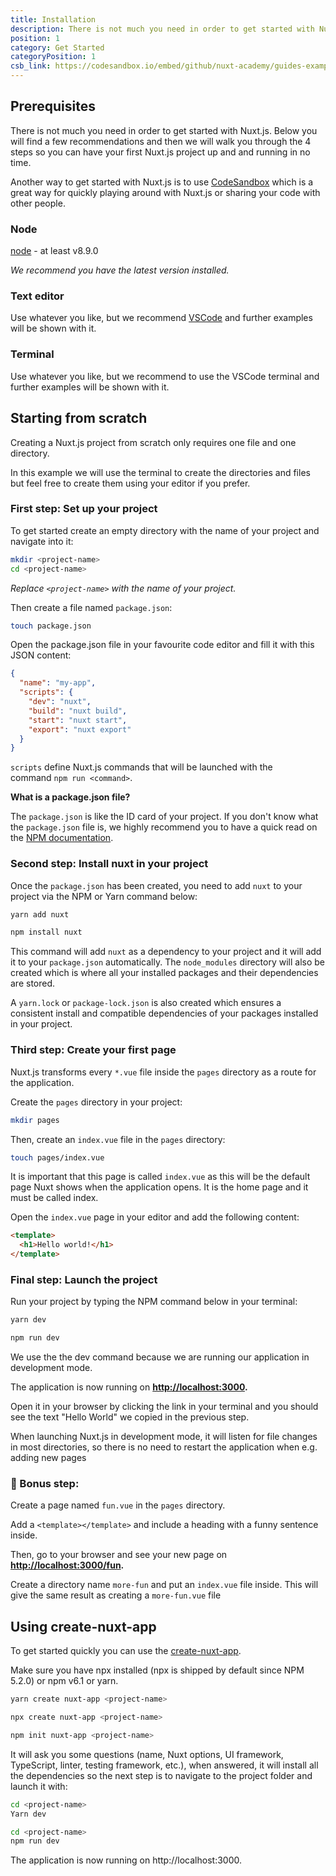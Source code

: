 ```yaml
---
title: Installation
description: There is not much you need in order to get started with Nuxt.js. Below you will find a few recommendations and then we will walk you through the 4 steps so you can have your first Nuxt.js project up and and running in no time.
position: 1
category: Get Started
categoryPosition: 1
csb_link: https://codesandbox.io/embed/github/nuxt-academy/guides-examples/tree/master/get_started/01_installation?fontsize=14&hidenavigation=1&theme=dark
---
```


## Prerequisites

There is not much you need in order to get started with Nuxt.js. Below you will find a few recommendations and then we will walk you through the 4 steps so you can have your first Nuxt.js project up and and running in no time. 

<base-alert type="info">

Another way to get started with Nuxt.js is to use [CodeSandbox](https://template.nuxtjs.org) which is a great way for quickly playing around with Nuxt.js or sharing your code with other people. 

</base-alert>

### Node

[node](https://nodejs.org/en/download/) - at least v8.9.0

*We recommend you have the latest version installed.* 

### Text editor

Use whatever you like, but we recommend [VSCode](https://code.visualstudio.com/) and further examples will be shown with it.

### Terminal

Use whatever you like, but we recommend to use the VSCode terminal and further examples will be shown with it.

## Starting from scratch

Creating a Nuxt.js project from scratch only requires one file and one directory.

In this example we will use the terminal to create the directories and files but feel free to create them using your editor if you prefer. 

### First step: Set up your project

To get started create an empty directory with the name of your project and navigate into it:

```bash
mkdir <project-name>
cd <project-name>
```

*Replace `<project-name>` with the name of your project.*

Then create a file named `package.json`:

```bash
touch package.json
```

Open the package.json file in your favourite code editor and fill it with this JSON content: 

```json
{
  "name": "my-app",
  "scripts": {
    "dev": "nuxt",
    "build": "nuxt build",
    "start": "nuxt start",
    "export": "nuxt export"
  }
}
```

`scripts` define Nuxt.js commands that will be launched with the command `npm run <command>`.

<base-alert type="info"> 

**What is a package.json file?**

</base-alert>

The `package.json` is like the ID card of your project. If you don't know what the `package.json` file is, we highly recommend you to have a quick read on the [NPM documentation](https://docs.npmjs.com/creating-a-package-json-file).

### Second step: Install nuxt in your project

Once the `package.json` has been created, you need to add `nuxt` to your project via the NPM or Yarn command below:

<code-group>
  <code-block label="Yarn" active>

  ```bash
  yarn add nuxt
  ```

  </code-block>
  <code-block label="NPM" >

  ```bash
  npm install nuxt
  ```

  </code-block>
</code-group>

This command will add `nuxt` as a dependency to your project and it will add it to your `package.json` automatically. The `node_modules` directory will also be created which is where all your installed packages and their dependencies are stored. 

<base-alert type="info"> 

A `yarn.lock` or `package-lock.json` is also created which ensures a consistent install and compatible dependencies of your packages installed in your project.

</base-alert>

### Third step: Create your first page

Nuxt.js transforms every `*.vue` file inside the `pages` directory as a route for the application.

Create the `pages` directory in your project:

```bash
mkdir pages
```

Then, create an `index.vue` file in the `pages` directory:

```bash
touch pages/index.vue
```

It is important that this page is called `index.vue` as this will be the default page Nuxt shows when the application opens. It is the home page and it must be called index.

Open the `index.vue` page in your editor and add the following content:

```html
<template>
  <h1>Hello world!</h1>
</template>
```

### Final step: **Launch the project**

Run your project by typing the NPM command below in your terminal:

<code-group>
  <code-block label="Yarn" active>

  ```bash
  yarn dev
  ```

  </code-block>
  <code-block label="NPM" >

  ```bash
  npm run dev
  ```

  </code-block>
</code-group>

<base-alert type="info"> 

We use the the dev command because we are running our application in development mode.

</base-alert>

The application is now running on **[http://localhost:3000](http://localhost:3000/).** 

Open it in your browser by clicking the link in your terminal and you should see the text "Hello World" we copied in the previous step. 

<base-alert type="info"> 

When launching Nuxt.js in development mode, it will listen for file changes in most directories, so there is no need to restart the application when e.g. adding new pages

</base-alert>

<code-sandbox :src="csb_link"></code-sandbox>

### 🍄 Bonus step:

Create a page named `fun.vue` in the `pages` directory. 

Add a `<template></template>` and include a heading with a funny sentence inside. 

Then, go to your browser and see your new page on **[http://localhost:3000/fun](http://localhost:3000/fun).**

<base-alert type="info"> 

Create a directory name `more-fun` and put an `index.vue` file inside. This will give the same result as creating a `more-fun.vue` file

</base-alert>

## Using create-nuxt-app

To get started quickly you can use the [create-nuxt-app](https://github.com/nuxt/create-nuxt-app).

Make sure you have npx installed (npx is shipped by default since NPM 5.2.0) or npm v6.1 or yarn.

<code-group>
  <code-block label="Yarn" active>

  ```bash
  yarn create nuxt-app <project-name>
  ```

  </code-block>
  <code-block label="NPX">

  ```bash
  npx create nuxt-app <project-name>
  ```

  </code-block>
    <code-block label="NPM">

  ```bash
  npm init nuxt-app <project-name>
  ```

  </code-block>

</code-group>

It will ask you some questions (name, Nuxt options, UI framework, TypeScript, linter, testing framework, etc.), when answered, it will install all the dependencies so the next step is to navigate to the project folder and launch it with:

<code-group>
  <code-block label="Yarn" active>

  ```bash
  cd <project-name>
  Yarn dev
  ```

  </code-block>
  <code-block label="NPM" >

  ```bash
  cd <project-name>
  npm run dev
  ```

  </code-block>
</code-group>

The application is now running on http://localhost:3000.
